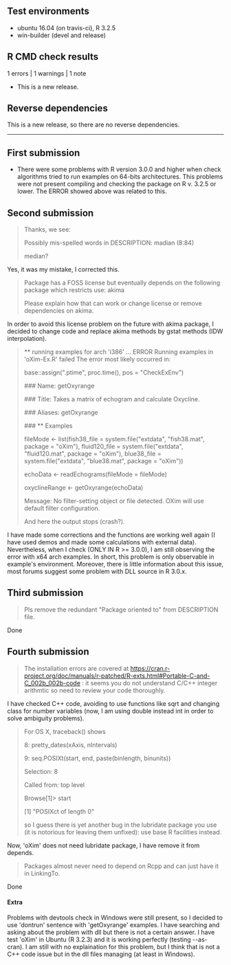 ## Test environments
* ubuntu 16.04 (on travis-ci), R 3.2.5
* win-builder (devel and release)

## R CMD check results

1 errors | 1 warnings | 1 note

* This is a new release.

## Reverse dependencies

This is a new release, so there are no reverse dependencies.

---

## First submission

* There were some problems with R version 3.0.0 and higher when check algorithms tried to run examples on 64-bits architectures. This problems were not present compiling and checking the package on R v. 3.2.5 or lower. The ERROR showed above was related to this.


## Second submission

> Thanks, we see:
> 
> Possibly mis-spelled words in DESCRIPTION:
>   madian (8:84)
>
> median?

Yes, it was my mistake, I corrected this.


> Package has a FOSS license but eventually depends on the following
> package which restricts use:
>   akima
> 
> Please explain how that can work or change license or remove dependencies on akima.

In order to avoid this license problem on the future with akima package, I decided to change code and replace akima methods by gstat methods (IDW interpolation).


> ** running examples for arch 'i386' ... ERROR
> Running examples in 'oXim-Ex.R' failed
> The error most likely occurred in:
>
> base::assign(".ptime", proc.time(), pos = "CheckExEnv")
>
> \### Name: getOxyrange
>
> \### Title: Takes a matrix of echogram and calculate Oxycline.
>
> \### Aliases: getOxyrange
>
> \### ** Examples
>
> fileMode <- list(fish38_file   = system.file("extdata", "fish38.mat", package = "oXim"),
>                  fluid120_file = system.file("extdata", "fluid120.mat", package = "oXim"),
>                  blue38_file   = system.file("extdata", "blue38.mat", package = "oXim"))
>
> echoData <- readEchograms(fileMode = fileMode)
>
> oxyclineRange <- getOxyrange(echoData)
>
> Message:
> No filter-setting object or file detected. OXim will use default filter configuration.
> 
> And here the output stops (crash?).

I have made some corrections and the functions are working well again (I have used demos and made some calculations with external data). Nevertheless, when I check (ONLY IN R >= 3.0.0), I am still observing the error with x64 arch examples. In short, this problem is only observable in example's environment. Moreover, there is little information about this issue, most forums suggest some problem with DLL source in R 3.0.x.


## Third submission

> Pls remove the redundant "Package oriented to" from DESCRIPTION file.

Done

## Fourth submission
> The installation errors are covered at https://cran.r-project.org/doc/manuals/r-patched/R-exts.html#Portable-C-and-C_002b_002b-code : it seems you do not understand C/C++ integer arithmtic so need to review your code thoroughly.

I have checked C++ code, avoiding to use functions like sqrt and changing class for number variables (now, I am using double instead int in order to solve ambiguity problems).

> For OS X, traceback() shows
> 
> 8: pretty_dates(xAxis, nIntervals)
>
> 9: seq.POSIXt(start, end, paste(binlength, binunits))
> 
> Selection: 8
>
> Called from: top level
>
> Browse[1]> start
>
> [1] "POSIXct of length 0"
>
> so I guess there is yet another bug in the lubridate package you use (it is notorious for leaving them unfixed): use base R facilities instead.

Now, 'oXim' does not need lubridate package, I have remove it from depends.

> Packages almost never need to depend on Rcpp and can just have it in LinkingTo.

Done

#### Extra
Problems with devtools check in Windows were still present, so I decided to use 'dontrun' sentence with 'getOxyrange' examples. I have searching and asking about the problem with dll but there is not a certain answer. I have test 'oXim' in Ubuntu (R 3.2.3) and it is working perfectly (testing --as-cran). I am still with no explaination for this problem, but I think that is not a C++ code issue but in the dll files managing (at least in Windows).
